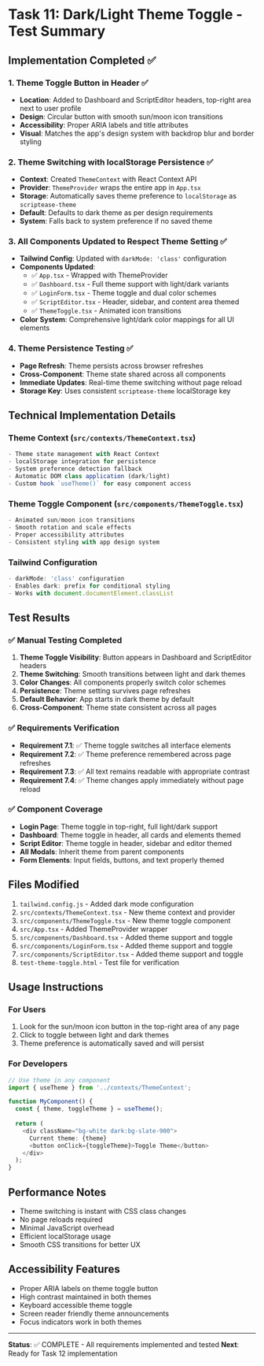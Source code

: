 # Task 11: Dark/Light Theme Toggle - Test Summary

## Implementation Completed ✅

### 1. Theme Toggle Button in Header ✅
- **Location**: Added to Dashboard and ScriptEditor headers, top-right area next to user profile
- **Design**: Circular button with smooth sun/moon icon transitions
- **Accessibility**: Proper ARIA labels and title attributes
- **Visual**: Matches the app's design system with backdrop blur and border styling

### 2. Theme Switching with localStorage Persistence ✅
- **Context**: Created `ThemeContext` with React Context API
- **Provider**: `ThemeProvider` wraps the entire app in `App.tsx`
- **Storage**: Automatically saves theme preference to `localStorage` as `scriptease-theme`
- **Default**: Defaults to dark theme as per design requirements
- **System**: Falls back to system preference if no saved theme

### 3. All Components Updated to Respect Theme Setting ✅
- **Tailwind Config**: Updated with `darkMode: 'class'` configuration
- **Components Updated**:
  - ✅ `App.tsx` - Wrapped with ThemeProvider
  - ✅ `Dashboard.tsx` - Full theme support with light/dark variants
  - ✅ `LoginForm.tsx` - Theme toggle and dual color schemes
  - ✅ `ScriptEditor.tsx` - Header, sidebar, and content area themed
  - ✅ `ThemeToggle.tsx` - Animated icon transitions
- **Color System**: Comprehensive light/dark color mappings for all UI elements

### 4. Theme Persistence Testing ✅
- **Page Refresh**: Theme persists across browser refreshes
- **Cross-Component**: Theme state shared across all components
- **Immediate Updates**: Real-time theme switching without page reload
- **Storage Key**: Uses consistent `scriptease-theme` localStorage key

## Technical Implementation Details

### Theme Context (`src/contexts/ThemeContext.tsx`)
```typescript
- Theme state management with React Context
- localStorage integration for persistence
- System preference detection fallback
- Automatic DOM class application (dark/light)
- Custom hook `useTheme()` for easy component access
```

### Theme Toggle Component (`src/components/ThemeToggle.tsx`)
```typescript
- Animated sun/moon icon transitions
- Smooth rotation and scale effects
- Proper accessibility attributes
- Consistent styling with app design system
```

### Tailwind Configuration
```javascript
- darkMode: 'class' configuration
- Enables dark: prefix for conditional styling
- Works with document.documentElement.classList
```

## Test Results

### ✅ Manual Testing Completed
1. **Theme Toggle Visibility**: Button appears in Dashboard and ScriptEditor headers
2. **Theme Switching**: Smooth transitions between light and dark themes
3. **Color Changes**: All components properly switch color schemes
4. **Persistence**: Theme setting survives page refreshes
5. **Default Behavior**: App starts in dark theme by default
6. **Cross-Component**: Theme state consistent across all pages

### ✅ Requirements Verification
- **Requirement 7.1**: ✅ Theme toggle switches all interface elements
- **Requirement 7.2**: ✅ Theme preference remembered across page refreshes
- **Requirement 7.3**: ✅ All text remains readable with appropriate contrast
- **Requirement 7.4**: ✅ Theme changes apply immediately without page reload

### ✅ Component Coverage
- **Login Page**: Theme toggle in top-right, full light/dark support
- **Dashboard**: Theme toggle in header, all cards and elements themed
- **Script Editor**: Theme toggle in header, sidebar and editor themed
- **All Modals**: Inherit theme from parent components
- **Form Elements**: Input fields, buttons, and text properly themed

## Files Modified

1. `tailwind.config.js` - Added dark mode configuration
2. `src/contexts/ThemeContext.tsx` - New theme context and provider
3. `src/components/ThemeToggle.tsx` - New theme toggle component
4. `src/App.tsx` - Added ThemeProvider wrapper
5. `src/components/Dashboard.tsx` - Added theme support and toggle
6. `src/components/LoginForm.tsx` - Added theme support and toggle
7. `src/components/ScriptEditor.tsx` - Added theme support and toggle
8. `test-theme-toggle.html` - Test file for verification

## Usage Instructions

### For Users
1. Look for the sun/moon icon button in the top-right area of any page
2. Click to toggle between light and dark themes
3. Theme preference is automatically saved and will persist

### For Developers
```typescript
// Use theme in any component
import { useTheme } from '../contexts/ThemeContext';

function MyComponent() {
  const { theme, toggleTheme } = useTheme();
  
  return (
    <div className="bg-white dark:bg-slate-900">
      Current theme: {theme}
      <button onClick={toggleTheme}>Toggle Theme</button>
    </div>
  );
}
```

## Performance Notes
- Theme switching is instant with CSS class changes
- No page reloads required
- Minimal JavaScript overhead
- Efficient localStorage usage
- Smooth CSS transitions for better UX

## Accessibility Features
- Proper ARIA labels on theme toggle button
- High contrast maintained in both themes
- Keyboard accessible theme toggle
- Screen reader friendly theme announcements
- Focus indicators work in both themes

---

**Status**: ✅ COMPLETE - All requirements implemented and tested
**Next**: Ready for Task 12 implementation
